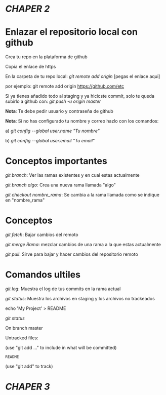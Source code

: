 _CHAPER 2_
=========================================================
Enlazar el repositorio local con github
=========================================================
Crea tu repo en la plataforma de github

Copia el enlace de https

En la carpeta de tu repo local: _git remote add origin_ [pegas el enlace aqui]

por ejemplo: git remote add origin https://github.com/etc

Si ya tienes añadido todo al staging y ya hicicste commit, solo te queda subirlo a github con: _git push -u origin master_

**Nota**: Te debe pedir usuario y contraseña de github

**Nota**: Si no has configurado tu nombre y correo hazlo con los comandos:

a) _git config --global user.name "Tu nombre"_

b) _git config --global user.email "Tu email"_

Conceptos importantes
==========================================================
_git branch_: Ver las ramas existentes y en cual estas actualmente

_git branch algo_: Crea una nueva rama llamada "algo"

_git checkout nombre_rama_:  Se cambia a la rama llamada como se indique en "nombre_rama"

Conceptos
=========================================================
_git fetch_: Bajar cambios del remoto

_git merge Rama_: mezclar cambios de una rama a la que estas actualmente

_git pull_: Sirve para bajar y hacer cambios del repositorio remoto

Comandos ultiles
=========================================================
_git log_: Muestra el log de tus commits en la rama actual

_git status_: Muestra los archivos en staging y los archivos no trackeados

echo 'My Project' > README

_git status_

On branch master

Untracked files:

  (use "git add <file>..." to include in what will be committed)

    README
    
(use "git add" to track)

_CHAPER 3_
=========================================================
